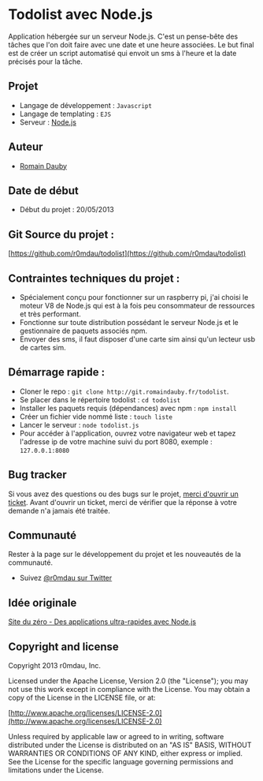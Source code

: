 # Todolist avec Node.js
Application hébergée sur un serveur Node.js. C'est un pense-bête des tâches que l'on doit faire avec une date et une heure associées.
Le but final est de créer un script automatisé qui envoit un sms à l'heure et la date précisés pour la tâche.

## Projet
* Langage de développement : `Javascript`
* Langage de templating : `EJS`
* Serveur : [Node.js](http://nodejs.org/)

## Auteur
* [Romain Dauby](https://github.com/r0mdau/)

## Date de début
* Début du projet : 20/05/2013

## Git Source du projet : 

[https://github.com/r0mdau/todolist](https://github.com/r0mdau/todolist)

## Contraintes techniques du projet :
* Spécialement conçu pour fonctionner sur un raspberry pi, j'ai choisi le moteur V8 de Node.js qui est à la fois peu consommateur de ressources et très performant.
* Fonctionne sur toute distribution possédant le serveur Node.js et le gestionnaire de paquets associés npm.
* Envoyer des sms, il faut disposer d'une carte sim ainsi qu'un lecteur usb de cartes sim.

## Démarrage rapide :
* Cloner le repo : `git clone http://git.romaindauby.fr/todolist`.
* Se placer dans le répertoire todolist : `cd todolist`
* Installer les paquets requis (dépendances) avec npm : `npm install`
* Créer un fichier vide nommé liste : `touch liste`
* Lancer le serveur : `node todolist.js`
* Pour accéder à l'application, ouvrez votre navigateur web et tapez l'adresse ip de votre machine suivi du port 8080, exemple : `127.0.0.1:8080`

## Bug tracker

Si vous avez des questions ou des bugs sur le projet, [merci d'ouvrir un ticket](https://github.com/r0mdau/todolist/issues). Avant d'ouvrir un ticket, merci de vérifier que la réponse à votre demande n'a jamais été traitée.

## Communauté

Rester à la page sur le développement du projet et les nouveautés de la communauté.

* Suivez [@r0mdau sur Twitter](http://twitter.com/r0mdau)

## Idée originale

[Site du zéro - Des applications ultra-rapides avec Node.js](http://www.siteduzero.com/informatique/tutoriels/des-applications-ultra-rapides-avec-node-js)

## Copyright and license

Copyright 2013 r0mdau, Inc.

Licensed under the Apache License, Version 2.0 (the "License");
you may not use this work except in compliance with the License.
You may obtain a copy of the License in the LICENSE file, or at:

  [http://www.apache.org/licenses/LICENSE-2.0](http://www.apache.org/licenses/LICENSE-2.0)

Unless required by applicable law or agreed to in writing, software
distributed under the License is distributed on an "AS IS" BASIS,
WITHOUT WARRANTIES OR CONDITIONS OF ANY KIND, either express or implied.
See the License for the specific language governing permissions and
limitations under the License.
